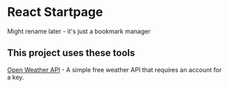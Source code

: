 # React Startpage

Might rename later - it's just a bookmark manager

## This project uses these tools
[Open Weather API](https://home.openweathermap.org/) -
    A simple free weather API that requires an account for a key. <br />
